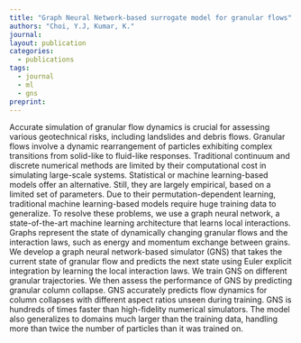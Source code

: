 ```yaml
---
title: "Graph Neural Network-based surrogate model for granular flows"
authors: "Choi, Y.J, Kumar, K."
journal: 
layout: publication
categories: 
  - publications
tags:
  - journal
  - ml
  - gns
preprint: 
---
```


Accurate simulation of granular flow dynamics is crucial for assessing various geotechnical risks, including landslides and debris flows. Granular flows involve a dynamic rearrangement of particles exhibiting complex transitions from solid-like to fluid-like responses. Traditional continuum and discrete numerical methods are limited by their computational cost in simulating large-scale systems. Statistical or machine learning-based models offer an alternative. Still, they are largely empirical, based on a limited set of parameters. Due to their permutation-dependent learning, traditional machine learning-based models require huge training data to generalize. To resolve these problems, we use a graph neural network, a state-of-the-art machine learning architecture that learns local interactions. Graphs represent the state of dynamically changing granular flows and the interaction laws, such as energy and momentum exchange between grains. We develop a graph neural network-based simulator (GNS) that takes the current state of granular flow and predicts the next state using Euler explicit integration by learning the local interaction laws. We train GNS on different granular trajectories. We then assess the performance of GNS by predicting granular column collapse. GNS accurately predicts flow dynamics for column collapses with different aspect ratios unseen during training. GNS is hundreds of times faster than high-fidelity numerical simulators. The model also generalizes to domains much larger than the training data, handling more than twice the number of particles than it was trained on.